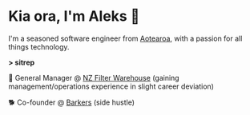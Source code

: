# Kia ora, I'm Aleks 🤙

I'm a seasoned software engineer from [Aotearoa](https://en.wikipedia.org/wiki/Aotearoa), with a passion for all things technology.

**> sitrep**

💼 General Manager @ [NZ Filter Warehouse](https://www.nzfilterwarehouse.com/) (gaining management/operations experience in slight career deviation)

🐕 Co-founder @ [Barkers](https://barkers.software) (side hustle)
